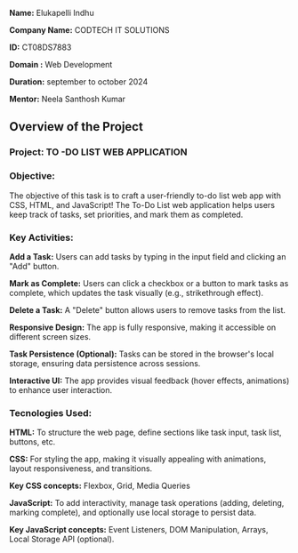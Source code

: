 **Name:**  Elukapelli Indhu

**Company Name:**  CODTECH IT SOLUTIONS

**ID:** CT08DS7883

**Domain :**  Web Development

**Duration:** september to october 2024

**Mentor:**  Neela Santhosh Kumar


## Overview of the Project

### Project: TO -DO LIST WEB APPLICATION

### Objective: 
The objective of this task is to craft a user-friendly to-do list web app with CSS, HTML, and JavaScript! The To-Do List web application helps users keep track of tasks, set priorities, and mark them as completed.

### Key Activities:

**Add a Task:** Users can add tasks by typing in the input field and clicking an "Add" button.

**Mark as Complete:** Users can click a checkbox or a button to mark tasks as complete, which updates the task visually (e.g., strikethrough effect).

**Delete a Task:** A "Delete" button allows users to remove tasks from the list.

**Responsive Design:** The app is fully responsive, making it accessible on different screen sizes.

**Task Persistence (Optional):** Tasks can be stored in the browser's local storage, ensuring data persistence across sessions.

**Interactive UI:** The app provides visual feedback (hover effects, animations) to enhance user interaction.

### Tecnologies Used:

**HTML:** To structure the web page, define sections like task input, task list, buttons, etc.

**CSS:** For styling the app, making it visually appealing with animations, layout responsiveness, and transitions.

**Key CSS concepts:** Flexbox, Grid, Media Queries

**JavaScript:** To add interactivity, manage task operations (adding, deleting, marking complete), and optionally use local storage to persist data.

**Key JavaScript concepts:** Event Listeners, DOM Manipulation, Arrays, Local Storage API (optional).



